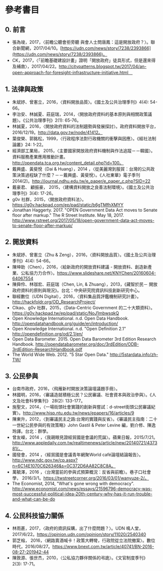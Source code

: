 # 參考書目

## 0. 前言

* 張為竣，2017，〈前瞻公聽會拒旁聽 與會人士問唐鳳：這是開放政府？〉。聯合新聞網，2017/04/10。[https://udn.com/news/story/7238/2393866](https://udn.com/news/story/7238/2393866)。
* CK，2017，〈「前瞻基礎建設計畫」證明「開放政府」徒具形式，但是還來得及補救〉，2017/04/22。http://citypatterns.blogspot.tw/2017/04/an-open-approach-for-foresight-infrastructure-initiative.html　

## 1. 法律與政策

* 朱斌妤、曾憲立，2016，〈資料開放品質〉。《國土及公共治理季刊》4(4): 54-66。
* 李治安、林誠夏、莊庭瑞，2014，〈開放政府資料的基本原則與相關政策議題〉。《公共治理季刊》2(1): 65-76。
* 林誠夏，2016，〈開放政府資料的法制趨勢與發展探討〉。政府資料開放平台，2016/12/19。http://data.gov.tw/node/41412。
* 葉俊榮、郭銘松，1999，〈行政程序法對行政機關的衝擊與因應〉。《經社法制論叢》24: 1-22。
* 經濟部工業局， 2015，〈主要國家開放政府資料機制與作法追蹤－－韓國〉。資料服務產業應用推動計畫。http://opendata.tca.org.tw/content_detail.php?id=100。
* 戴興盛、黃斐悅（Dai & Huang），2014 ，〈從美麗灣到服貿：台灣的公共政策決策過程缺了什麼？－－戴興盛、黃斐悅〉。《人社東華》電子季刊 2014(2)。http://journal.ndhu.edu.tw/e_paper/e_paper_c.php?SID=22
* 戴豪君、 顧振豪， 2015，〈建構資料開放之良善法制環境〉。《國土及公共治理季刊》3(4): 17-26。
* g0v 社群，2015，〈開放政府資料法〉。https://g0v.hackpad.com/ep/pad/static/b6gTMfhXMYY
* Jonathan Haggerty. 2017. "OPEN Government Data Act moves to Senate floor after markup." The R Street Institute. May 18, 2017. http://www.rstreet.org/2017/05/18/open-government-data-act-moves-to-senate-floor-after-markup/

## 2. 開放資料

* 朱斌妤、曾憲立（Zhu & Zeng），2016，〈資料開放品質〉。《國土及公共治理季刊》4(4): 54-66。
* 陳坤助（Chen），2016，〈給新政府的開放資料建議 - 開放資料、創造新產業、公私協⼒力合作〉。https://www.slideshare.net/KNYChen/20160604-64067554
* 陳舜伶、林珈宏、莊庭瑞（Chen, Lin, & Zhuang），2013，《藏智於民－ 開放政府資料的原則與現況》。台北：中央研究院資訊科技創新研究中心。
* 聯經數位（UDN Digital），2016，〈資料集品質評鑑機制研究計畫〉。http://hackfoldr.org/OD_ResearchProject/
* Clkao、g0v 社群，2015，〈Data-Centric Government 的二十大類資料〉。 https://g0v.hackpad.tw/ep/pad/static/NoJ1mbwsqkQ
* Open Knowledge International. n.d. Open Data Handbook. http://opendatahandbook.org/guide/en/introduction/
* Open Knowledge International. n.d. "Open Definition 2.1" http://opendefinition.org/od/2.1/en/ 
* Open Data Barometer. 2015. Open Data Barometer 3rd Edition Research Handbook. http://opendatabarometer.org/doc/3rdEdition/ODB-3rdEdition-ResearchHandbook.pdf
* The World Wide Web. 2012. "5 Star Open Data." http://5stardata.info/zh-TW/

## 3. 公民參與

* 台南市政府，2016，〈飛雁新村開放決策論壇議題手冊〉。
* 林國明，2016，〈審議造就積極公民？公民審議、社會資本與政治參與〉。《人文及社會科學集刊》 28(2): 133-177。
* 施聖文，2014，〈一場街頭社會實踐的創新與嘗試：d-street街頭公民審議紀實〉。http://www.hisp.ntu.edu.tw/news/epapers/16/articles/9
* 陳東升，2012，〈到審議民主之路:台灣的實踐與反省〉。《審議民主指南：二十一世紀公民參與的有效策略》John Gastil & Peter Levine 編，劉介修、陳逸玲譯。台北：群學。
* 曾友嶸，2014 ，〈我親眼見證經貿國是會議的荒誕〉。蘋果日報，2015/7/21。http://www.appledaily.com.tw/realtimenews/article/new/20140721/437381/。
* 國發會，2014 ，〈經貿國是會議青年網聚World café論壇結論報告〉。http://www.ndc.gov.tw/cp.aspx?n=6C14E1070C626346&s=0C372D6AA82C8C8A。
* 萬毓澤，2016  ，〈台灣當前的參與式預算概況：反省與前瞻〉。巷子口社會學， 2016/3/1。https://twstreetcorner.org/2016/03/01/wanyuze-2/。
* The Economist, 2014, "What's gone wrong with democracy". http://www.economist.com/news/essays/21596796-democracy-was-most-successful-political-idea-20th-century-why-has-it-run-trouble-and-what-can-be-do

## 4. 公民科技協力關係

* 林雨蒼，2017，〈政府的資訊採購，出了什麼問題？〉。UDN 鳴人堂， 2017/6/22。https://opinion.udn.com/opinion/story/11020/2540340
* 郭芝榕， 2016，〈網路賣酒喊卡！政策大轉彎，行政院從立法院撤案〉。數位時代，2016/08/27。https://www.bnext.com.tw/article/40741/BN-2016-08-27-201942-44
* 陳敦源、張世杰，2010，〈公私協力夥伴關係的弔詭〉。《文官制度季刊》 2(3): 17-71。

